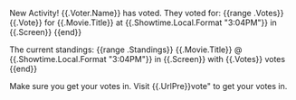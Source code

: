 New Activity! {{.Voter.Name}} has voted.
They voted for:
{{range .Votes}}
 {{.Vote}} for {{.Movie.Title}} at {{.Showtime.Local.Format "3:04PM"}} in {{.Screen}}
{{end}}

The current standings:
{{range .Standings}}
 {{.Movie.Title}} @ {{.Showtime.Local.Format "3:04PM"}} in {{.Screen}} with {{.Votes}} votes
{{end}}

Make sure you get your votes in. Visit {{.UrlPre}}vote" to get your votes in.
